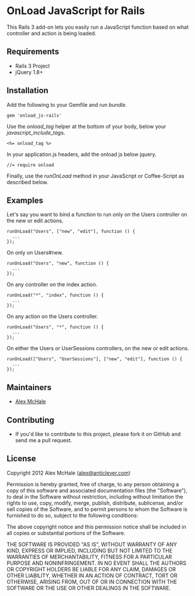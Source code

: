 OnLoad JavaScript for Rails
===========================

This Rails 3 add-on lets you easily run a JavaScript function based on what
controller and action is being loaded.

Requirements
------------

* Rails 3 Project
* jQuery 1.8+

Installation
------------

Add the following to your Gemfile and run *bundle*.

    gem 'onload_js-rails'

Use the *onload_tag* helper at the bottom of your body, below your *javascript_include_tag*s.

    <%= onload_tag %>

In your application.js headers, add the onload js below jquery.

    //= require onload

Finally, use the *runOnLoad* method in your JavaScript or Coffee-Script as described below.

Examples
--------

Let's say you want to bind a function to run only on the Users controller on
the new or edit actions.

    runOnLoad("Users", ["new", "edit"], function () {
      ...
    });

On only on Users#new.

    runOnLoad("Users", "new", function () {
      ...
    });

On any controller on the index action.

    runOnLoad("*", "index", function () {
      ...
    });

On any action on the Users controller.

    runOnLoad("Users", "*", function () {
      ...
    });

On either the Users or UserSessions controllers, on the new or edit actions.

    runOnLoad(["Users", "UserSessions"], ["new", "edit"], function () {
      ...
    });

Maintainers
-----------

* [Alex McHale](http://github.com/alexmchale)

Contributing
------------

* If you'd like to contribute to this project, please fork it on GitHub and
  send me a pull request.

License
-------

Copyright 2012 Alex McHale (alex@anticlever.com)

Permission is hereby granted, free of charge, to any person obtaining
a copy of this software and associated documentation files (the
"Software"), to deal in the Software without restriction, including
without limitation the rights to use, copy, modify, merge, publish,
distribute, sublicense, and/or sell copies of the Software, and to
permit persons to whom the Software is furnished to do so, subject to
the following conditions:

The above copyright notice and this permission notice shall be
included in all copies or substantial portions of the Software.

THE SOFTWARE IS PROVIDED "AS IS", WITHOUT WARRANTY OF ANY KIND,
EXPRESS OR IMPLIED, INCLUDING BUT NOT LIMITED TO THE WARRANTIES OF
MERCHANTABILITY, FITNESS FOR A PARTICULAR PURPOSE AND
NONINFRINGEMENT. IN NO EVENT SHALL THE AUTHORS OR COPYRIGHT HOLDERS BE
LIABLE FOR ANY CLAIM, DAMAGES OR OTHER LIABILITY, WHETHER IN AN ACTION
OF CONTRACT, TORT OR OTHERWISE, ARISING FROM, OUT OF OR IN CONNECTION
WITH THE SOFTWARE OR THE USE OR OTHER DEALINGS IN THE SOFTWARE.
